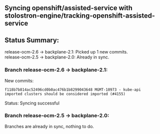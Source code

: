 ## Syncing openshift/assisted-service with stolostron-engine/tracking-openshift-assisted-service

## Status Summary:

release-ocm-2.6 -> backplane-2.1: Picked up 1 new commits.  
release-ocm-2.5 -> backplane-2.0: Already in sync.  

### Branch release-ocm-2.6 -> backplane-2.1:

New commits:

```
f118b7b814ac52496cd0b0ac476b1b8299043648 MGMT-10973 - kube-api imported clusters should be considered imported (#4155)
```

Status: Syncing successful

### Branch release-ocm-2.5 -> backplane-2.0:

Branches are already in sync, nothing to do.
